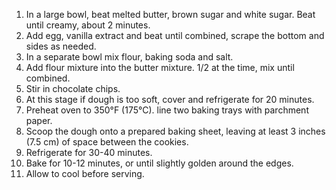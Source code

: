 1. In a large bowl, beat melted butter, brown sugar and white sugar. Beat until creamy, about 2 minutes.
2. Add egg, vanilla extract and beat until combined, scrape the bottom and sides as needed.
3. In a separate bowl mix flour, baking soda and salt.
4. Add flour mixture into the butter mixture. 1/2 at the time, mix until combined.
5. Stir in chocolate chips.
6. At this stage if dough is too soft, cover and refrigerate for 20 minutes.
7. Preheat oven to 350°F (175°C). line two baking trays with parchment paper.
8. Scoop the dough onto a prepared baking sheet, leaving at least 3 inches (7.5 cm) of space between the cookies.
9. Refrigerate for 30-40 minutes.
10. Bake for 10-12 minutes, or until slightly golden around the edges.
11. Allow to cool before serving.